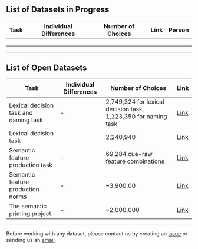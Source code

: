 ##  List of Datasets in Progress

| Task | Individual Differences | Number of Choices | Link | Person |
|------|------------------------|-------------------|------|--------|
|      |                        |                   |      |        |
|      |                        |                   |      |        |
|      |                        |                   |      |        |

---

##  List of Open Datasets

| Task | Individual Differences | Number of Choices | Link | 
|------|------------------------|-------------------|------|
| Lexical decision task and naming task     |       -                  |    2,749,324 for lexical decision task, 1,123,350 for naming task               |[Link](https://link.springer.com/article/10.3758/BF03193014)      |        
|    Lexical decision task   |                        |          2,240,940         | [Link](https://link.springer.com/article/10.3758/s13428-011-0118-4)    |        
| Semantic feature production task  |  -                      |     69,284 cue-raw feature combinations              | [Link](https://link.springer.com/article/10.3758/s13428-019-01243-z?utm_source=chatgpt.com)      |   
| Semantic feature production norms     |    -                    |   ~3,900,00                | [Link](https://link.springer.com/article/10.3758/BF03192726#preview)     |  
| The semantic priming project     |   -                     |  ~2,000,000                 |  [Link](https://link.springer.com/article/10.3758/s13428-012-0304-z)    |  

---

Before working with any dataset, please contact us by creating an [issue](https://github.com/Data-X01/PsychLing-101/issues/new/choose) or sending us an [email](mailto:psychling101@gmail.com).
